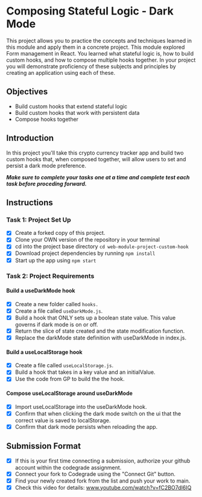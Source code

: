 # Composing Stateful Logic - Dark Mode

This project allows you to practice the concepts and techniques learned in this module and apply them in a concrete project. This module explored Form management in React. You learned what stateful logic is, how to build custom hooks, and how to compose multiple hooks together. In your project you will demonstrate proficiency of these subjects and principles by creating an application using each of these.

## Objectives

-   Build custom hooks that extend stateful logic
-   Build custom hooks that work with persistent data
-   Compose hooks together

## Introduction

In this project you'll take this crypto currency tracker app and build two custom hooks that, when composed together, will allow users to set and persist a dark mode preference.

**_Make sure to complete your tasks one at a time and complete test each task before proceding forward._**

## Instructions

### Task 1: Project Set Up

-   [x] Create a forked copy of this project.
-   [x] Clone your OWN version of the repository in your terminal
-   [x] cd into the project base directory `cd web-module-project-custom-hook`
-   [x] Download project dependencies by running `npm install`
-   [x] Start up the app using `npm start`

### Task 2: Project Requirements

#### Build a useDarkMode hook

-   [x] Create a new folder called `hooks.`
-   [x] Create a file called `useDarkMode.js`.
-   [x] Build a hook that ONLY sets up a boolean state value. This value governs if dark mode is on or off.
-   [x] Return the slice of state created and the state modification function.
-   [x] Replace the darkMode state definition with useDarkMode in index.js.

#### Build a useLocalStorage hook

-   [x] Create a file called `useLocalStorage.js`.
-   [x] Build a hook that takes in a key value and an initialValue.
-   [x] Use the code from GP to build the the hook.

#### Compose useLocalStorage around useDarkMode

-   [x] Import useLocalStorage into the useDarkMode hook.
-   [x] Confirm that when clicking the dark mode switch on the ui that the correct value is saved to localStorage.
-   [x] Confirm that dark mode persists when reloading the app.

## Submission Format

-   [x] If this is your first time connecting a submission, authorize your github account within the codegrade assignment.
-   [x] Connect your fork to Codegrade using the "Connect Git" button.
-   [x] Find your newly created fork from the list and push your work to main.
-   [x] Check this video for details: www.youtube.com/watch?v=fC2BO7dI6IQ
